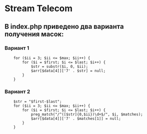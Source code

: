 # Stream Telecom

## В index.php приведено два варианта получения масок:

### Вариант 1

        for ($ii = 3; $ii <= $max; $ii++) {
            for ($i = $first; $i <= $last; $i++) {
                $str = substr($i, 0, $ii);
                $arr[$data[4]]['7' . $str] = null;
            }
        }

### Вариант 2

        $str = "$first-$last";
        for ($ii = 3; $ii <= $max; $ii++) {
            for ($i = $first; $i <= $last; $i++) {
                preg_match("/^([$str]{0,$ii})\d+$/", $i, $matches);
                $arr[$data[4]]['7' . $matches[1]] = null;
            }
        }

